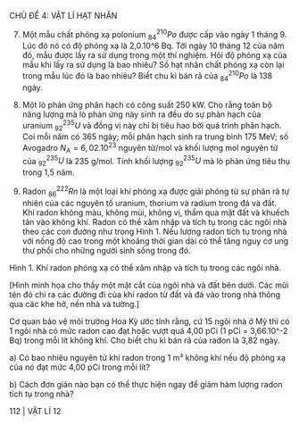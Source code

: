 CHỦ ĐỀ 4: VẬT LÍ HẠT NHÂN

7. Một mẫu chất phóng xạ polonium $^{210}_{84}Po$ được cấp vào ngày 1 tháng 9. Lúc đó nó có độ phóng xạ là 2,0.10^6 Bq. Tới ngày 10 tháng 12 của năm đó, mẫu được lấy ra sử dụng trong một thí nghiệm. Hỏi độ phóng xạ của mẫu khi lấy ra sử dụng là bao nhiêu? Số hạt nhân chất phóng xạ còn lại trong mẫu lúc đó là bao nhiêu? Biết chu kì bán rã của $^{210}_{84}Po$ là 138 ngày.

8. Một lò phản ứng phân hạch có công suất 250 kW. Cho rằng toàn bộ năng lượng mà lò phản ứng này sinh ra đều do sự phân hạch của uranium $^{235}_{92}U$ và đồng vị này chỉ bị tiêu hao bởi quá trình phân hạch. Coi mỗi năm có 365 ngày; mỗi phân hạch sinh ra trung bình 175 MeV; số Avogadro $N_A = 6,02.10^{23}$ nguyên tử/mol và khối lượng mol nguyên tử của $^{235}_{92}U$ là 235 g/mol. Tính khối lượng $^{235}_{92}U$ mà lò phản ứng tiêu thụ trong 1,5 năm.

9. Radon $^{222}_{86}Rn$ là một loại khí phóng xạ được giải phóng từ sự phân rã tự nhiên của các nguyên tố uranium, thorium và radium trong đá và đất. Khí radon không màu, không mùi, không vị, thẩm qua mặt đất và khuếch tán vào không khí. Radon có thể xâm nhập và tích tụ trong các ngôi nhà theo các con đường như trong Hình 1. Nếu lượng radon tích tụ trong nhà với nồng độ cao trong một khoảng thời gian dài có thể tăng nguy cơ ung thư phổi cho những người sinh sống trong đó.

Hình 1. Khí radon phóng xạ có thể xâm nhập và tích tụ trong các ngôi nhà.

[Hình minh họa cho thấy một mặt cắt của ngôi nhà và đất bên dưới. Các mũi tên đỏ chỉ ra các đường đi của khí radon từ đất và đá vào trong nhà thông qua các khe hở, nền nhà và tường.]

Cơ quan bảo vệ môi trường Hoa Kỳ ước tính rằng, cứ 15 ngôi nhà ở Mỹ thì có 1 ngôi nhà có mức radon cao đạt hoặc vượt quá 4,00 pCi (1 pCi = 3,66.10^-2 Bq) trong mỗi lít không khí. Cho biết chu kì bán rã của radon là 3,82 ngày.

a) Có bao nhiêu nguyên tử khí radon trong 1 m³ không khí nếu độ phóng xạ của nó đạt mức 4,00 pCi trong mỗi lít?

b) Cách đơn giản nào bạn có thể thực hiện ngay để giảm hàm lượng radon tích tụ trong nhà?

112 | VẬT LÍ 12